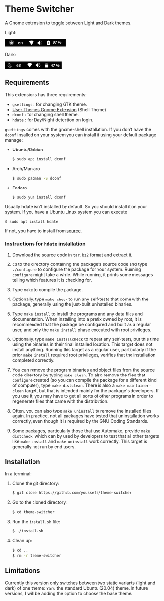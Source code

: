 # Theme Switcher
A Gnome extension to toggle between Light and Dark themes.

Light: 

![alt text](media/theme-switcher-light.png)

Dark:

![alt text](media/theme-switcher-dark.png)

## Requirements
This extensions has three requirements:
- `gsettings` : for changing GTK theme.
- [User Themes Gnome Extension](https://extensions.gnome.org/extension/19/user-themes/) (Shell Theme)
- `dconf` : for changing shell theme.
- `hdate` : for Day/Night detection on login.

`gsettings` comes with the gnome-shell installation. If you don't have the `dconf` insalled on your system you can install it using your default package manage:
- Ubuntu/Debian
    ```bash
    $ sudo apt install dconf
    ```
- Arch/Manjaro
    ```bash
    $ sudo pacman -S dconf
    ```
- Fedora
    ```bash
    $ sudo yum install dconf
    ```

Usually hdate isn't installed by default. So you should install it on your system. If you have a Ubuntu Linux system you can execute
```bash
$ sudo apt install hdate
```
If not, you have to install from [source](https://sourceforge.net/projects/libhdate/).

### Instructions for `hdate` installation
1. Download the source code in `tar.bz2` format and extract it.
2. `cd` to the directory containing the package's source code and type
`./configure` to configure the package for your system. Running `configure` might take a while. While running, it prints
some messages telling which features it is checking for.

2. Type `make` to compile the package.

3. Optionally, type `make check` to run any self-tests that come with
the package, generally using the just-built uninstalled binaries.

4. Type `make install` to install the programs and any data files and
documentation.  When installing into a prefix owned by root, it is
recommended that the package be configured and built as a regular
user, and only the `make install` phase executed with root
privileges.

5. Optionally, type `make installcheck` to repeat any self-tests, but
this time using the binaries in their final installed location.
This target does not install anything. Running this target as a
regular user, particularly if the prior `make install` required
root privileges, verifies that the installation completed
correctly.

1. You can remove the program binaries and object files from the
source code directory by typing `make clean`. To also remove the
files that `configure` created (so you can compile the package for
a different kind of computer), type `make distclean`. There is
also a `make maintainer-clean` target, but that is intended mainly
for the package's developers. If you use it, you may have to get
all sorts of other programs in order to regenerate files that came
with the distribution.

6. Often, you can also type `make uninstall` to remove the installed files again. In practice, not all packages have tested that uninstallation works correctly, even though it is required by the GNU Coding Standards.

7. Some packages, particularly those that use Automake, provide `make distcheck`, which can by used by developers to test that all other targets like `make install` and `make uninstall` work correctly. This target is generally not run by end users.

## Installation
In a terminal:
1. Clone the git directory:

    ```bash
    $ git clone https://github.com/youssefs/theme-switcher
    ```

2. Go to the cloned directory:

    ```bash
    $ cd theme-switcher
    ```

3. Run the `install.sh` file:

    ```bash
    $ ./install.sh
    ```

4. Clean up:

    ```bash
    $ cd ..
    $ rm -r theme-switcher
    ```

## Limitations
Currently this version only switches between two static variants (light and dark) of one theme: `Yaru` the standard Ubuntu (20.04) theme.
In future versions, I will be adding the option to choose the base theme.

